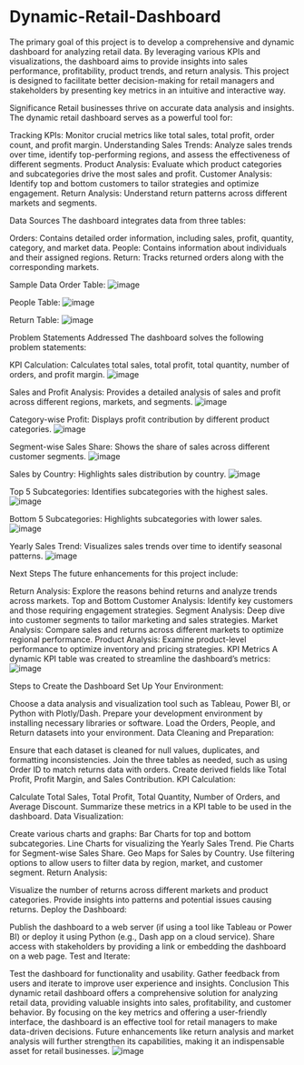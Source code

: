 # Dynamic-Retail-Dashboard
The primary goal of this project is to develop a comprehensive and dynamic dashboard for analyzing retail data. By leveraging various KPIs and visualizations, the dashboard aims to provide insights into sales performance, profitability, product trends, and return analysis. This project is designed to facilitate better decision-making for retail managers and stakeholders by presenting key metrics in an intuitive and interactive way.

Significance
Retail businesses thrive on accurate data analysis and insights. The dynamic retail dashboard serves as a powerful tool for:

Tracking KPIs: Monitor crucial metrics like total sales, total profit, order count, and profit margin.
Understanding Sales Trends: Analyze sales trends over time, identify top-performing regions, and assess the effectiveness of different segments.
Product Analysis: Evaluate which product categories and subcategories drive the most sales and profit.
Customer Analysis: Identify top and bottom customers to tailor strategies and optimize engagement.
Return Analysis: Understand return patterns across different markets and segments.

Data Sources
The dashboard integrates data from three tables:

Orders: Contains detailed order information, including sales, profit, quantity, category, and market data.
People: Contains information about individuals and their assigned regions.
Return: Tracks returned orders along with the corresponding markets.

Sample Data
Order Table:
![image](https://github.com/user-attachments/assets/e232b071-783f-488d-adb0-4c1aeee2a71c)

People Table:
![image](https://github.com/user-attachments/assets/a0a016d2-0246-427e-b2ae-340c4f3404ad)

Return Table:
![image](https://github.com/user-attachments/assets/be0fde37-d079-49bb-ab9c-f94ca63415c6)


Problem Statements Addressed
The dashboard solves the following problem statements:

KPI Calculation: Calculates total sales, total profit, total quantity, number of orders, and profit margin.
![image](https://github.com/user-attachments/assets/00bc7911-4c6b-4089-b767-ef5de691df60)

Sales and Profit Analysis: Provides a detailed analysis of sales and profit across different regions, markets, and segments.
![image](https://github.com/user-attachments/assets/19c76258-965a-474e-89d9-43c9265ee96c)

Category-wise Profit: Displays profit contribution by different product categories.
![image](https://github.com/user-attachments/assets/3028fe96-cb97-40d3-829f-1e982c3c5425)

Segment-wise Sales Share: Shows the share of sales across different customer segments.
![image](https://github.com/user-attachments/assets/dab2dc21-1c84-4a3d-9887-718854b7cc3c)

Sales by Country: Highlights sales distribution by country.
![image](https://github.com/user-attachments/assets/ff9d129d-67a7-4e22-bacf-8123afa4f1b0)

Top 5 Subcategories: Identifies subcategories with the highest sales.
![image](https://github.com/user-attachments/assets/b6a499f8-b8ee-45b2-a4ea-a62c99435329)

Bottom 5 Subcategories: Highlights subcategories with lower sales.
![image](https://github.com/user-attachments/assets/5c69afe1-36fe-42b3-821d-9c38d6387d0a)

Yearly Sales Trend: Visualizes sales trends over time to identify seasonal patterns.
![image](https://github.com/user-attachments/assets/d74358c9-6de0-4a3e-8c6d-72e5f1ad39cf)

Next Steps
The future enhancements for this project include:

Return Analysis: Explore the reasons behind returns and analyze trends across markets.
Top and Bottom Customer Analysis: Identify key customers and those requiring engagement strategies.
Segment Analysis: Deep dive into customer segments to tailor marketing and sales strategies.
Market Analysis: Compare sales and returns across different markets to optimize regional performance.
Product Analysis: Examine product-level performance to optimize inventory and pricing strategies.
KPI Metrics
A dynamic KPI table was created to streamline the dashboard’s metrics:
![image](https://github.com/user-attachments/assets/8cce665d-47c7-4204-b75f-d6ee37e4a322)

Steps to Create the Dashboard
Set Up Your Environment:

Choose a data analysis and visualization tool such as Tableau, Power BI, or Python with Plotly/Dash.
Prepare your development environment by installing necessary libraries or software.
Load the Orders, People, and Return datasets into your environment.
Data Cleaning and Preparation:

Ensure that each dataset is cleaned for null values, duplicates, and formatting inconsistencies.
Join the three tables as needed, such as using Order ID to match returns data with orders.
Create derived fields like Total Profit, Profit Margin, and Sales Contribution.
KPI Calculation:

Calculate Total Sales, Total Profit, Total Quantity, Number of Orders, and Average Discount.
Summarize these metrics in a KPI table to be used in the dashboard.
Data Visualization:

Create various charts and graphs:
Bar Charts for top and bottom subcategories.
Line Charts for visualizing the Yearly Sales Trend.
Pie Charts for Segment-wise Sales Share.
Geo Maps for Sales by Country.
Use filtering options to allow users to filter data by region, market, and customer segment.
Return Analysis:

Visualize the number of returns across different markets and product categories.
Provide insights into patterns and potential issues causing returns.
Deploy the Dashboard:

Publish the dashboard to a web server (if using a tool like Tableau or Power BI) or deploy it using Python (e.g., Dash app on a cloud service).
Share access with stakeholders by providing a link or embedding the dashboard on a web page.
Test and Iterate:

Test the dashboard for functionality and usability.
Gather feedback from users and iterate to improve user experience and insights.
Conclusion
This dynamic retail dashboard offers a comprehensive solution for analyzing retail data, providing valuable insights into sales, profitability, and customer behavior. By focusing on the key metrics and offering a user-friendly interface, the dashboard is an effective tool for retail managers to make data-driven decisions. Future enhancements like return analysis and market analysis will further strengthen its capabilities, making it an indispensable asset for retail businesses.
![image](https://github.com/user-attachments/assets/e2176133-5f6d-4ce6-ba33-e5e26941e629)











